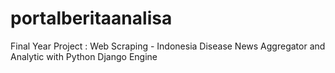 # portalberitaanalisa
Final Year Project : Web Scraping - Indonesia Disease News Aggregator and Analytic with Python Django Engine
